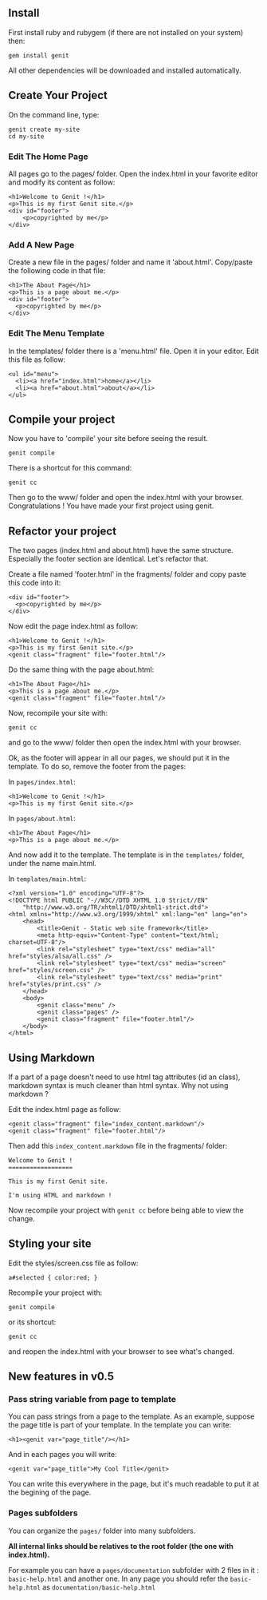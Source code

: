 Install
---------------------------------------

First install ruby and rubygem (if there are not installed on your system) then:

    gem install genit

All other dependencies will be downloaded and installed automatically.


Create Your Project
---------------------------------------

On the command line, type:

    genit create my-site
    cd my-site

### Edit The Home Page

All pages go to the pages/ folder. Open the index.html in your favorite editor
and modify its content as follow:

    <h1>Welcome to Genit !</h1>
    <p>This is my first Genit site.</p>
    <div id="footer">
        <p>copyrighted by me</p>
    </div>

### Add A New Page

Create a new file in the pages/ folder and name it 'about.html'.
Copy/paste the following code in that file:

    <h1>The About Page</h1>
    <p>This is a page about me.</p>
    <div id="footer">
      <p>copyrighted by me</p>
    </div>
    
### Edit The Menu Template

In the templates/ folder there is a 'menu.html' file. Open it in your editor.
Edit this file as follow:

    <ul id="menu">
      <li><a href="index.html">home</a></li>
      <li><a href="about.html">about</a></li>
    </ul>

Compile your project
----------------------------------------------------

Now you have to 'compile' your site before seeing the result.

    genit compile

There is a shortcut for this command:

    genit cc

Then go to the www/ folder and open the index.html with your browser.
Congratulations ! You have made your first project using genit.


Refactor your project
--------------------------------------------------

The two pages (index.html and about.html) have the same structure. Especially the footer
section are identical. Let's refactor that.

Create a file named 'footer.html' in the fragments/ folder and copy paste this code into it:

    <div id="footer">
      <p>copyrighted by me</p>
    </div>

Now edit the page index.html as follow:

    <h1>Welcome to Genit !</h1>
    <p>This is my first Genit site.</p>
    <genit class="fragment" file="footer.html"/>

Do the same thing with the page about.html:

    <h1>The About Page</h1>
    <p>This is a page about me.</p>
    <genit class="fragment" file="footer.html"/>

Now, recompile your site with:

    genit cc

and go to the www/ folder then open the index.html with your browser.

Ok, as the footer will appear in all our pages, we should put it in the template. 
To do so, remove the footer from the pages:

In `pages/index.html`:

    <h1>Welcome to Genit !</h1>
    <p>This is my first Genit site.</p>

In `pages/about.html`:

    <h1>The About Page</h1>
    <p>This is a page about me.</p>

And now add it to the template. The template is in the `templates/` folder, under the
name main.html.

In `templates/main.html`:

    <?xml version="1.0" encoding="UTF-8"?>
    <!DOCTYPE html PUBLIC "-//W3C//DTD XHTML 1.0 Strict//EN"
        "http://www.w3.org/TR/xhtml1/DTD/xhtml1-strict.dtd">
    <html xmlns="http://www.w3.org/1999/xhtml" xml:lang="en" lang="en">
        <head>
            <title>Genit - Static web site framework</title>
            <meta http-equiv="Content-Type" content="text/html; charset=UTF-8"/>
            <link rel="stylesheet" type="text/css" media="all" href="styles/alsa/all.css" /> 
            <link rel="stylesheet" type="text/css" media="screen" href="styles/screen.css" /> 
            <link rel="stylesheet" type="text/css" media="print" href="styles/print.css" /> 
        </head>
        <body>
            <genit class="menu" />
            <genit class="pages" />
            <genit class="fragment" file="footer.html"/>
        </body>
    </html>


Using Markdown
-------------------------------------------------

If a part of a page doesn't need to use html tag attributes (id an class), markdown syntax is
much cleaner than html syntax. Why not using markdown ?

Edit the index.html page as follow:

    <genit class="fragment" file="index_content.markdown"/>
    <genit class="fragment" file="footer.html"/>

Then add this `index_content.markdown` file in the fragments/ folder:

    Welcome to Genit !  
    ==================
    
    This is my first Genit site.
    
    I'm using HTML and markdown !

Now recompile your project with `genit cc` before being able to view the change.


Styling your site
--------------------------------------------------------------

Edit the styles/screen.css file as follow:

    a#selected { color:red; }

Recompile your project with:

    genit compile
    
or its shortcut:

    genit cc

and reopen the index.html with your browser to see what's changed.

New features in v0.5
--------------------
### Pass string variable from page to template
You can pass strings from a page to the template. As an example, 
suppose the page title is part of your template. In the template you can write:

    <h1><genit var="page_title"/></h1>

And in each pages you will write:

    <genit var="page_title">My Cool Title</genit>

You can write this everywhere in the page, but it's much readable to put it at the begining of the page.

### Pages subfolders
You can organize the `pages/` folder into many subfolders.

**All internal links should be relatives to the root folder (the one with index.html).**

For example you can have a `pages/documentation` subfolder with 2 files in it :
`basic-help.html` and another one. 
In any page you should refer the `basic-help.html` as `documentation/basic-help.html`

